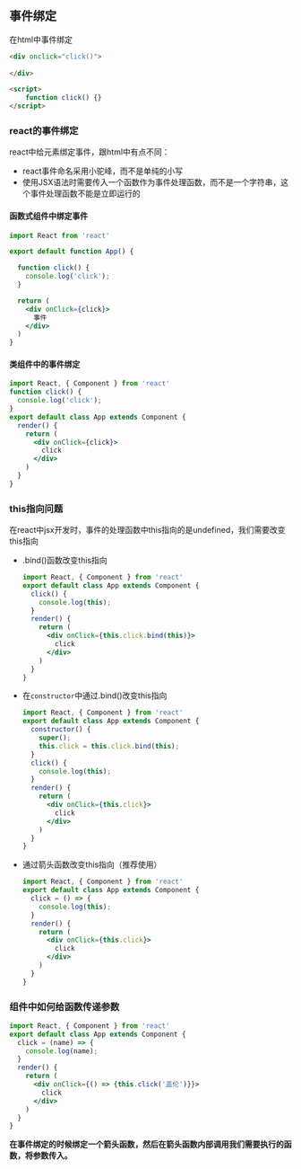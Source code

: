 ## 事件绑定



在html中事件绑定

```html
<div onclick="click()">
    
</div>

<script>
	function click() {}
</script>
```



### react的事件绑定

react中给元素绑定事件，跟html中有点不同：

* react事件命名采用小驼峰，而不是单纯的小写
* 使用JSX语法时需要传入一个函数作为事件处理函数，而不是一个字符串，这个事件处理函数不能是立即运行的



#### 函数式组件中绑定事件

```jsx
import React from 'react'

export default function App() {

  function click() {
    console.log('click');
  }

  return (
    <div onClick={click}>
      事件
    </div>
  )
}

```



#### 类组件中的事件绑定

```jsx
import React, { Component } from 'react'
function click() {
  console.log('click');
}
export default class App extends Component {
  render() {
    return (
      <div onClick={click}>
        click
      </div>
    )
  }
}
```



### this指向问题

在react中jsx开发时，事件的处理函数中this指向的是undefined，我们需要改变this指向

* .bind()函数改变this指向

  ```jsx
  import React, { Component } from 'react'
  export default class App extends Component {
    click() {
      console.log(this);
    }
    render() {
      return (
        <div onClick={this.click.bind(this)}>
          click
        </div>
      )
    }
  }
  ```

* 在`constructor`中通过.bind()改变this指向

  ```jsx
  import React, { Component } from 'react'
  export default class App extends Component {
    constructor() {
      super();
      this.click = this.click.bind(this);
    }
    click() {
      console.log(this);
    }
    render() {
      return (
        <div onClick={this.click}>
          click
        </div>
      )
    }
  }
  ```

* 通过箭头函数改变this指向（推荐使用）

  ```jsx
  import React, { Component } from 'react'
  export default class App extends Component {
    click = () => {
      console.log(this);
    }
    render() {
      return (
        <div onClick={this.click}>
          click
        </div>
      )
    }
  }
  ```

  

### 组件中如何给函数传递参数

```jsx
import React, { Component } from 'react'
export default class App extends Component {
  click = (name) => {
    console.log(name);
  }
  render() {
    return (
      <div onClick={() => {this.click('盖伦')}}>
        click
      </div>
    )
  }
}
```

**在事件绑定的时候绑定一个箭头函数，然后在箭头函数内部调用我们需要执行的函数，将参数传入。**
